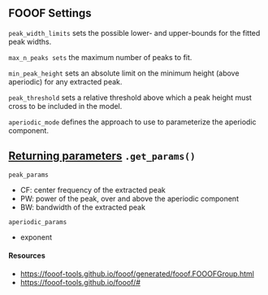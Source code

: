 ## FOOOF Settings

`peak_width_limits` sets the possible lower- and upper-bounds for the fitted peak widths.

`max_n_peaks sets` the maximum number of peaks to fit.

`min_peak_height` sets an absolute limit on the minimum height (above aperiodic) for any extracted peak.

`peak_threshold` sets a relative threshold above which a peak height must cross to be included in the model.

`aperiodic_mode` defines the approach to use to parameterize the aperiodic component.

## [Returning parameters](https://fooof-tools.github.io/fooof/generated/fooof.FOOOF.html#fooof.FOOOF.get_params) `.get_params()` 

`peak_params`
- CF: center frequency of the extracted peak
- PW: power of the peak, over and above the aperiodic component
- BW: bandwidth of the extracted peak

`aperiodic_params`
- exponent

#### Resources
- https://fooof-tools.github.io/fooof/generated/fooof.FOOOFGroup.html
- https://fooof-tools.github.io/fooof/#